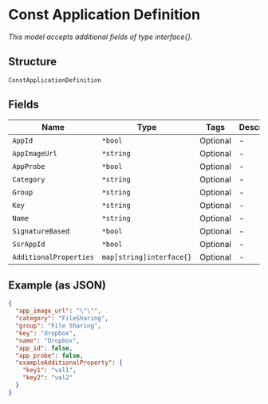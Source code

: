 
# Const Application Definition

*This model accepts additional fields of type interface{}.*

## Structure

`ConstApplicationDefinition`

## Fields

| Name | Type | Tags | Description |
|  --- | --- | --- | --- |
| `AppId` | `*bool` | Optional | - |
| `AppImageUrl` | `*string` | Optional | - |
| `AppProbe` | `*bool` | Optional | - |
| `Category` | `*string` | Optional | - |
| `Group` | `*string` | Optional | - |
| `Key` | `*string` | Optional | - |
| `Name` | `*string` | Optional | - |
| `SignatureBased` | `*bool` | Optional | - |
| `SsrAppId` | `*bool` | Optional | - |
| `AdditionalProperties` | `map[string]interface{}` | Optional | - |

## Example (as JSON)

```json
{
  "app_image_url": "\"\"",
  "category": "FileSharing",
  "group": "File Sharing",
  "key": "dropbox",
  "name": "Dropbox",
  "app_id": false,
  "app_probe": false,
  "exampleAdditionalProperty": {
    "key1": "val1",
    "key2": "val2"
  }
}
```


